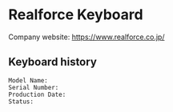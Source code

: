 # Realforce Keyboard

Company website: https://www.realforce.co.jp/

## Keyboard history

```
Model Name:
Serial Number:
Production Date:
Status:
```
